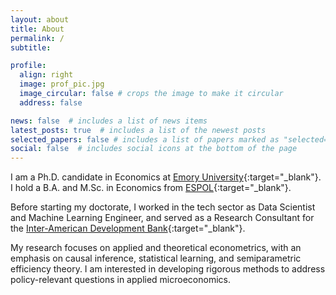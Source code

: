 ```yaml
---
layout: about
title: About
permalink: /
subtitle:

profile:
  align: right
  image: prof_pic.jpg
  image_circular: false # crops the image to make it circular
  address: false

news: false  # includes a list of news items
latest_posts: true  # includes a list of the newest posts
selected_papers: false # includes a list of papers marked as "selected={true}"
social: false  # includes social icons at the bottom of the page
---
```


I am a Ph.D. candidate in Economics at [Emory University](https://economics.emory.edu/index.html){:target="_blank"}. I hold a B.A. and M.Sc. in Economics from [ESPOL](https://www.espol.edu.ec/){:target="_blank"}.

Before starting my doctorate, I worked in the tech sector as Data Scientist and Machine Learning Engineer, and served as a Research Consultant for the [Inter-American Development Bank](https://www.iadb.org/en){:target="_blank"}.

My research focuses on applied and theoretical econometrics, with an emphasis on causal inference, statistical learning, and semiparametric efficiency theory. I am interested in developing rigorous methods to address policy-relevant questions in applied microeconomics.

